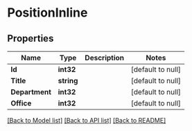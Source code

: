 # PositionInline

## Properties
Name | Type | Description | Notes
------------ | ------------- | ------------- | -------------
**Id** | **int32** |  | [default to null]
**Title** | **string** |  | [default to null]
**Department** | **int32** |  | [default to null]
**Office** | **int32** |  | [default to null]

[[Back to Model list]](../README.md#documentation-for-models) [[Back to API list]](../README.md#documentation-for-api-endpoints) [[Back to README]](../README.md)

